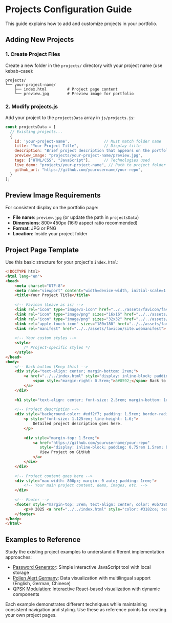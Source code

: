 # Projects Configuration Guide

This guide explains how to add and customize projects in your portfolio.

## Adding New Projects

### 1. Create Project Files

Create a new folder in the `projects/` directory with your project name (use kebab-case):

```
projects/
└── your-project-name/
    ├── index.html         # Project page content
    └── preview.jpg        # Preview image for portfolio
```

### 2. Modify projects.js

Add your project to the `projectsData` array in `js/projects.js`:

```javascript
const projectsData = [
  // Existing projects...
  {
    id: 'your-project-name',               // Must match folder name
    title: "Your Project Title",           // Display title
    description: "Brief project description that appears on the portfolio page.",
    preview_image: "projects/your-project-name/preview.jpg",
    tags: ["HTML/CSS", "JavaScript"],      // Technologies used
    live_demo: "projects/your-project-name", // Path to project folder
    github_url: "https://github.com/yourusername/your-repo",
  }
];
```

## Preview Image Requirements

For consistent display on the portfolio page:

- **File name**: `preview.jpg` (or update the path in `projectsData`)
- **Dimensions**: 800×450px (16:9 aspect ratio recommended)
- **Format**: JPG or PNG
- **Location**: Inside your project folder

## Project Page Template

Use this basic structure for your project's `index.html`:

```html
<!DOCTYPE html>
<html lang="en">
<head>
    <meta charset="UTF-8">
    <meta name="viewport" content="width=device-width, initial-scale=1.0">
    <title>Your Project Title</title>
    
    <!-- Favicon (Leave as is) -->
    <link rel="icon" type="image/x-icon" href="../../assets/favicon/favicon.ico">
    <link rel="icon" type="image/png" sizes="16x16" href="../../assets/favicon/favicon-16x16.png">
    <link rel="icon" type="image/png" sizes="32x32" href="../../assets/favicon/favicon-32x32.png">
    <link rel="apple-touch-icon" sizes="180x180" href="../../assets/favicon/apple-touch-icon.png">
    <link rel="manifest" href="../../assets/favicon/site.webmanifest">
    
    <!-- Your custom styles -->
    <style>
        /* Project-specific styles */
    </style>
</head>
<body>
    <!-- Back button (Keep this) -->
    <div style="text-align: center; margin-bottom: 2rem;">
        <a href="../../index.html" style="display: inline-block; padding: 0.75rem 1.5rem; background-color: #3182ce; color: white; text-decoration: none; border-radius: 6px; font-size: 1rem; font-weight: 500;">
            <span style="margin-right: 0.5rem;">&#8592;</span> Back to Home
        </a>
    </div>
    
    <h1 style="text-align: center; font-size: 2.5rem; margin-bottom: 1rem;">Your Project Title</h1>
    
    <!-- Project description -->
    <div style="background-color: #edf2f7; padding: 1.5rem; border-radius: 0.5rem; margin-bottom: 2rem; text-align: center; max-width: 800px; margin-left: auto; margin-right: auto;">
        <p style="font-size: 1.125rem; line-height: 1.6;">
            Detailed project description goes here.
        </p>
        
        <div style="margin-top: 1.5rem;">
            <a href="https://github.com/yourusername/your-repo" 
               style="display: inline-block; padding: 0.75rem 1.5rem; background-color: #3182ce; color: white; text-decoration: none; border-radius: 6px; font-size: 1rem; font-weight: 500;">
               View Project on GitHub
            </a>
        </div>
    </div>
    
    <!-- Project content goes here -->
    <div style="max-width: 800px; margin: 0 auto; padding: 1rem;">
        <!-- Your main project content, demo, images, etc. -->
    </div>
    
    <!-- Footer -->
    <footer style="margin-top: 3rem; text-align: center; color: #6b7280; font-size: 0.875rem;">
        <p>© 2025 <a href="../../index.html" style="color: #3182ce; text-decoration: none;">Your Name</a>. All rights reserved.</p>
    </footer>
</body>
</html>
```

## Examples to Reference

Study the existing project examples to understand different implementation approaches:

- [Password Generator](projects/password-generator/index.html): Simple interactive JavaScript tool with local storage
- [Pollen Alert Germany](projects/pollen-alert-germany/index.html): Data visualization with multilingual support (English, German, Chinese)
- [QPSK Modulation](projects/qpsk-modulation/index.html): Interactive React-based visualization with dynamic components

Each example demonstrates different techniques while maintaining consistent navigation and styling. Use these as reference points for creating your own project pages.
